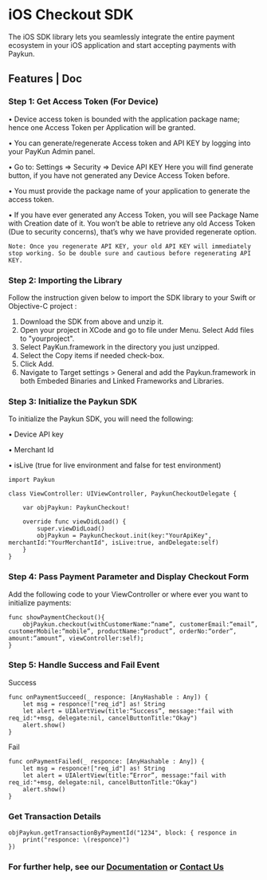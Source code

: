 # iOS Checkout SDK

The iOS SDK library lets you seamlessly integrate the entire payment ecosystem in your iOS application and start accepting payments with Paykun.

## Features | Doc

### Step 1: Get Access Token (For Device)

•    Device access token is bounded with the application package name; hence one Access Token per Application will be granted. 

•    You can generate/regenerate Access token and API KEY by logging into your PayKun Admin panel.

•    Go to: Settings => Security => Device API KEY Here you will find generate button, if you have not generated any Device Access Token before.

•    You must provide the package name of your application to generate the access token.

•    If you have ever generated any Access Token, you will see Package Name with Creation date of it. You won’t be able to retrieve any old Access Token (Due to security concerns), that’s why we have provided regenerate option.

```
Note: Once you regenerate API KEY, your old API KEY will immediately stop working. So be double sure and cautious before regenerating API KEY.
```

### Step 2: Importing the Library

Follow the instruction given below to import the SDK library to your Swift or Objective-C project :

1.    Download the SDK from above and unzip it.
2.    Open your project in XCode and go to file under Menu. Select Add files to "yourproject".
3.    Select PayKun.framework in the directory you just unzipped.
4.    Select the Copy items if needed check-box.
5.    Click Add.
6.    Navigate to Target settings > General and add the Paykun.framework in both Embeded Binaries and Linked Frameworks and Libraries.

### Step 3: Initialize the Paykun SDK

To initialize the Paykun SDK, you will need the following:

•    Device API key 

•    Merchant Id

•    isLive (true for live environment and false for test environment)

```
import Paykun

class ViewController: UIViewController, PaykunCheckoutDelegate {

    var objPaykun: PaykunCheckout!

    override func viewDidLoad() {
        super.viewDidLoad()
        objPaykun = PaykunCheckout.init(key:"YourApiKey", merchantId:"YourMerchantId", isLive:true, andDelegate:self)
    }
}
```

### Step 4: Pass Payment Parameter and Display Checkout Form

Add the following code to your ViewController or where ever you want to initialize payments:

```
func showPaymentCheckout(){
    objPaykun.checkout(withCustomerName:“name”, customerEmail:“email”, customerMobile:“mobile”, productName:“product”, orderNo:“order”, amount:“amount”, viewController:self);
}
```

### Step 5: Handle Success and Fail Event

Success
```
func onPaymentSucceed(_ responce: [AnyHashable : Any]) {
    let msg = responce!["req_id"] as! String
    let alert = UIAlertView(title:“Success”, message:"fail with req_id:"+msg, delegate:nil, cancelButtonTitle:"Okay")
    alert.show()
}
```

Fail
```
func onPaymentFailed(_ responce: [AnyHashable : Any]) {
    let msg = responce!["req_id"] as! String
    let alert = UIAlertView(title:“Error”, message:"fail with req_id:"+msg, delegate:nil, cancelButtonTitle:"Okay")
    alert.show()
}
```

### Get Transaction Details

```
objPaykun.getTransactionByPaymentId("1234", block: { responce in
    print("responce: \(responce)")
})
```


### For further help, see our [Documentation](https://paykun.com/docs) or [Contact Us](https://paykun.com/contact)

